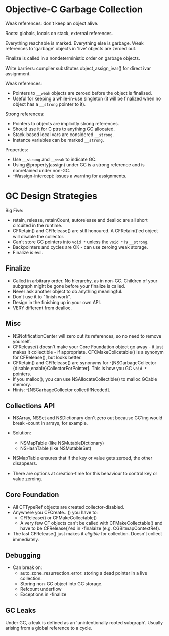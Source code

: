 Objective-C Garbage Collection
==============================

Weak references: don't keep an object alive.

Roots: globals, locals on stack, external references.

Everything reachable is marked. Everything else is garbage. Weak references to 'garbage' objects in 'live' objects are zeroed out.

Finalize is called in a nondeterministic order on garbage objects.

Write barriers: compiler substitutes object_assign_ivar() for direct ivar assignment.

Weak references:

* Pointers to `__weak` objects are zeroed before the object is finalised.
* Useful for keeping a while-in-use singleton (it will be finalized when no object has a `__strong` pointer to it).

	
Strong references:

* Pointers to objects are implicitly strong references.
* Should use it for C ptrs to anything GC allocated.
* Stack-based local vars are considered `__strong`.
* Instance variables can be marked `__strong`.

Properties:

* Use `__strong` and `__weak` to indicate GC.
* Using @property(assign) under GC is a strong reference and is nonretained under non-GC.
* -Wassign-intercept: issues a warning for assignments.

GC Design Strategies
====================

Big Five:

* retain, release, retainCount, autorelease and dealloc are all short circuited in the runtime.
* CFRetain() and CFRelease() are still honoured.  A CFRetain()'ed object will disable the collector.
* Can't store GC pointers into `void *` unless the `void *` is `__strong`.
* Backpointers and cycles are OK - can use zeroing weak storage.
* Finalize is evil.

Finalize
--------

* Called in arbitrary order. No hierarchy, as in non-GC. Children of your subgraph might be gone before your finalize is called.
* Never ask another object to do anything meaningful.
* Don't use it to "finish work".
* Design in the finishing up in your own API.
* VERY different from dealloc.

Misc
----

* NSNotificationCenter will zero out its references, so no need to remove yourself.
* CFRelease() doesn't make your Core Foundation object go away - it just makes it collectible - if appropriate.  CFCMakeCollcetable() is a synonym for CFRelease(), but looks better.
* CFRetain() and CFRelease() are synonyms for -[NSGarbageCollector {disable,enable}CollectorForPointer]. This is how you GC `void *` pointers.
* If you malloc(), you can use NSAllocateCollectible() to malloc GCable memory.
* Hints: -[NSGarbageCollector collectIfNeeded].

Collections API
---------------

* NSArray, NSSet and NSDictionary don't zero out because GC'ing would break -count in arrays, for example.
* Solution:
	* NSMapTable (like NSMutableDictionary)
	* NSHashTable (like NSMutableSet)
	
* NSMapTable ensures that if the key or value gets zeroed, the other disappears.
* There are options at creation-time for this behaviour to control key or value zeroing.

Core Foundation
---------------

* All CFTypeRef objects are created collector-disabled.
* Anywhere you CFCreate...() you have to:
	* CFRelease() or CFMakeCollectable()
	* A very few CF objects can't be called with CFMakeCollectable() and have to be CFRelease()'ed in -finalaize (e.g. CGBitmapContextRef).
* The last CFRelease() just makes it _eligible_ for collection. Doesn't collect immediately.
	
Debugging
---------

* Can break on:
	* auto_zone_resurrection_error: storing a dead pointer in a live collection.
	* Storing non-GC object into GC storage.
	* Refcount underflow
	* Exceptions in -finalize

GC Leaks
--------

Under GC, a leak is defined as an 'unintentionally rooted subgraph'. Usually arising from a global reference to a cycle.